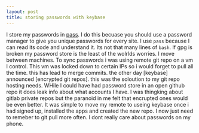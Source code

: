 ```yaml
---
layout: post
title: storing passwords with keybase
---
```


I store my passwords in [pass](https://www.passwordstore.org/). I do this becuase you should use a password manager to give you unique passwords for every site. I use `pass` because I can read its code and understand it. Its not that many lines of `bash`. If gpg is broken my password store is the least of the wolrlds worries.
I move between machines. To sync passwords i was using remote git repo on a vm I control. This vm was locked down to certain IPs so i would forget to pull all the time. this has lead to merge commits. the other day [keybase] announced [encrypted git repos]. this was the soloution to my git repo hosting needs. WHile I could have had password store in an open github repo it does leak info about what accounts I have. I was thingking about gitlab private repos but the paranoid in me felt that encrupted ones would be even better.
It was simple to move my remote to useing keybase once i had signed up, installed the apps and created the new repo.
I now just need to remeber to git pull more often.
I dont really care about passwords on my phone.

